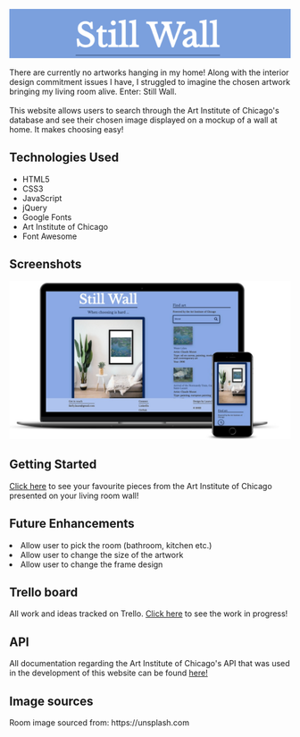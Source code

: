 <p align="center">
<img src="https://github.com/laurakelly1/wall-art-app/blob/main/images/websiteHeading.png" />
</p>
There are currently no artworks hanging in my home! Along with the interior design commitment issues I have, I struggled to imagine the chosen artwork bringing my living room alive. Enter: Still Wall.
<br>
<br>
This website allows users to search through the Art Institute of Chicago's database and see their chosen image displayed on a mockup of a wall at home. It makes choosing easy!

<h2>Technologies Used</h2>
<ul>
<li>HTML5</li>
<li>CSS3</li>
<li>JavaScript</li>
<li>jQuery</li>
<li>Google Fonts</li>
<li>Art Institute of Chicago</li>
<li>Font Awesome</li>
</ul>

<h2>Screenshots</h2>
<p align="center">
<img src="https://github.com/laurakelly1/wall-art-app/blob/main/images/screenshot.jpg"/>
</p>

<h2> Getting Started</h2>
<a href="https://laurakelly1.github.io/wall-art-app/" target="_blank">Click here</a> to see your favourite pieces from the Art Institute of Chicago presented on your living room wall!

<h2>Future Enhancements</h2>
<li>Allow user to pick the room (bathroom, kitchen etc.) </li>
<li>Allow user to change the size of the artwork </li>
<li>Allow user to change the frame design</li>
</ul>

<h2>Trello board </h2>
All work and ideas tracked on Trello. 
<a href="https://trello.com/b/OewotNZE/wip" target="_blank">Click here</a> to see the work in progress!

<h2>API</h2>
All documentation regarding the Art Institute of Chicago's API that was used in the development of this website can be found <a href="https://api.artic.edu/docs/#introduction" target="_blank">here!</a>

<h2>Image sources</h2>
Room image sourced from: https://unsplash.com